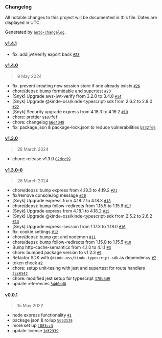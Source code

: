 ### Changelog

All notable changes to this project will be documented in this file. Dates are displayed in UTC.

Generated by [`auto-changelog`](https://github.com/CookPete/auto-changelog).

#### [v1.4.1](https://github.com/kinde-oss/kinde-node-express/compare/v1.4.0...v1.4.1)

- fix: add jwtVerify export back [`#28`](https://github.com/kinde-oss/kinde-node-express/pull/28)

#### [v1.4.0](https://github.com/kinde-oss/kinde-node-express/compare/v1.3.0...v1.4.0)

> 9 May 2024

- fix: prevent creating new session store if one already exists [`#26`](https://github.com/kinde-oss/kinde-node-express/pull/26)
- chore(deps): bump formidable and supertest [`#23`](https://github.com/kinde-oss/kinde-node-express/pull/23)
- [Snyk] Upgrade aws-jwt-verify from 3.2.0 to 3.4.0 [`#14`](https://github.com/kinde-oss/kinde-node-express/pull/14)
- [Snyk] Upgrade @kinde-oss/kinde-typescript-sdk from 2.6.2 to 2.8.0 [`#22`](https://github.com/kinde-oss/kinde-node-express/pull/22)
- [Snyk] Security upgrade express from 4.18.3 to 4.19.2 [`#19`](https://github.com/kinde-oss/kinde-node-express/pull/19)
- chore: prettier [`9a07f0f`](https://github.com/kinde-oss/kinde-node-express/commit/9a07f0ff6828ed4c379bbfe873a3505e844f7ddd)
- chore: changelog [`b6d4348`](https://github.com/kinde-oss/kinde-node-express/commit/b6d4348a459c8996be22c17eb2979f9fd7840116)
- fix: package.json & package-lock.json to reduce vulnerabilities [`b332fd6`](https://github.com/kinde-oss/kinde-node-express/commit/b332fd6feecac71052db49a34be2debfc5ca636f)

#### [v1.3.0](https://github.com/kinde-oss/kinde-node-express/compare/v1.3.0-0...v1.3.0)

> 28 March 2024

- chore: release v1.3.0 [`02dcc99`](https://github.com/kinde-oss/kinde-node-express/commit/02dcc997961546c6eccae4c997c34a76075e3959)

#### [v1.3.0-0](https://github.com/kinde-oss/kinde-node-express/compare/v0.0.1...v1.3.0-0)

> 28 March 2024

- chore(deps): bump express from 4.18.3 to 4.19.2 [`#21`](https://github.com/kinde-oss/kinde-node-express/pull/21)
- fix/remove console.log message [`#20`](https://github.com/kinde-oss/kinde-node-express/pull/20)
- [Snyk] Upgrade express from 4.18.2 to 4.18.3 [`#18`](https://github.com/kinde-oss/kinde-node-express/pull/18)
- chore(deps): bump follow-redirects from 1.15.5 to 1.15.6 [`#17`](https://github.com/kinde-oss/kinde-node-express/pull/17)
- [Snyk] Upgrade express from 4.18.1 to 4.18.2 [`#15`](https://github.com/kinde-oss/kinde-node-express/pull/15)
- [Snyk] Upgrade @kinde-oss/kinde-typescript-sdk from 2.5.2 to 2.6.2 [`#13`](https://github.com/kinde-oss/kinde-node-express/pull/13)
- [Snyk] Upgrade express-session from 1.17.3 to 1.18.0 [`#16`](https://github.com/kinde-oss/kinde-node-express/pull/16)
- fix: cookie settings [`#12`](https://github.com/kinde-oss/kinde-node-express/pull/12)
- chore(deps): bump got and nodemon [`#11`](https://github.com/kinde-oss/kinde-node-express/pull/11)
- chore(deps): bump follow-redirects from 1.15.0 to 1.15.5 [`#10`](https://github.com/kinde-oss/kinde-node-express/pull/10)
- Bump http-cache-semantics from 4.1.0 to 4.1.1 [`#3`](https://github.com/kinde-oss/kinde-node-express/pull/3)
- chore: bumped package version to v1.2.3 [`#9`](https://github.com/kinde-oss/kinde-node-express/pull/9)
- Refactor SDK with `@kinde-oss/kinde-typescript-sdk` as dependency [`#7`](https://github.com/kinde-oss/kinde-node-express/pull/7)
- token check [`#2`](https://github.com/kinde-oss/kinde-node-express/pull/2)
- chore: setup unit-tesing with jest and supertest for route handlers [`3cc6542`](https://github.com/kinde-oss/kinde-node-express/commit/3cc65423ea95ceed372e2760777a92f3b5a1cee8)
- chore: modified jest setup for typescript [`370b3d9`](https://github.com/kinde-oss/kinde-node-express/commit/370b3d9ac69b524e9af5d52d67afbcf5db258457)
- update references [`34d0ed8`](https://github.com/kinde-oss/kinde-node-express/commit/34d0ed81d6b65b2a64dce2955c1706b1437f263d)

#### v0.0.1

> 15 May 2022

- node express functionality [`#1`](https://github.com/kinde-oss/kinde-node-express/pull/1)
- package json & rollup [`5653139`](https://github.com/kinde-oss/kinde-node-express/commit/56531398b920155970acb1af24e54efdf16e19e3)
- more set up [`f883cc3`](https://github.com/kinde-oss/kinde-node-express/commit/f883cc33ee3a93c53ba4adead658a154f719ee7a)
- update license [`1df2939`](https://github.com/kinde-oss/kinde-node-express/commit/1df2939db03b45ca0f93d0e01f5deb2911b004be)
